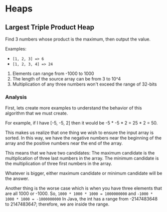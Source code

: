 # Heaps

## Largest Triple Product Heap

Find 3 numbers whose product is the maximum, then output the value.

Examples:

* `[1, 2, 3] => 6`
* `[1, 2, 3, 4] => 24`

1. Elements can range from -1000 to 1000
2. The length of the source array can be from 3 to 10^4
3. Multiplication of any three numbers won't exceed the range of 32-bits

### Analysis

First, lets create more examples to understand the behavior of this
algorithm that we must create.

For example, if I have [-5, -5, 2] then it would be -5 * -5 * 2 = 25 * 2 = 50.

This makes us realize that one thing we wish to ensure the input array is sorted.
In this way, we have the negative numbers near the beginning of the array and
the positive numbers near the end of the array.

This means that we have two candidates:
The maximum candidate is the multiplication of three last numbers in the array.
The minimum candidate is the multiplication of three first numbers in the array.

Whatever is bigger, either maximum candidate or minimum candidate will be the answer.

Another thing is the worse case which is when you have three elements that are all 1000 or -1000.
So, `1000 * 1000 * 1000 = 1000000000` and `-1000 * 1000 * 1000 = -1000000000`
In Java, the int has a range from -2147483648 to 2147483647; therefore, we are inside the range.

